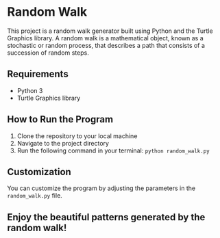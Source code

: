 # Random Walk

This project is a random walk generator built using Python and the Turtle Graphics library. A random walk is a mathematical object, known as a stochastic or random process, that describes a path that consists of a succession of random steps.

## Requirements

- Python 3
- Turtle Graphics library

## How to Run the Program

1. Clone the repository to your local machine
2. Navigate to the project directory
3. Run the following command in your terminal: `python random_walk.py`

## Customization

You can customize the program by adjusting the parameters in the `random_walk.py` file. 

## Enjoy the beautiful patterns generated by the random walk!
